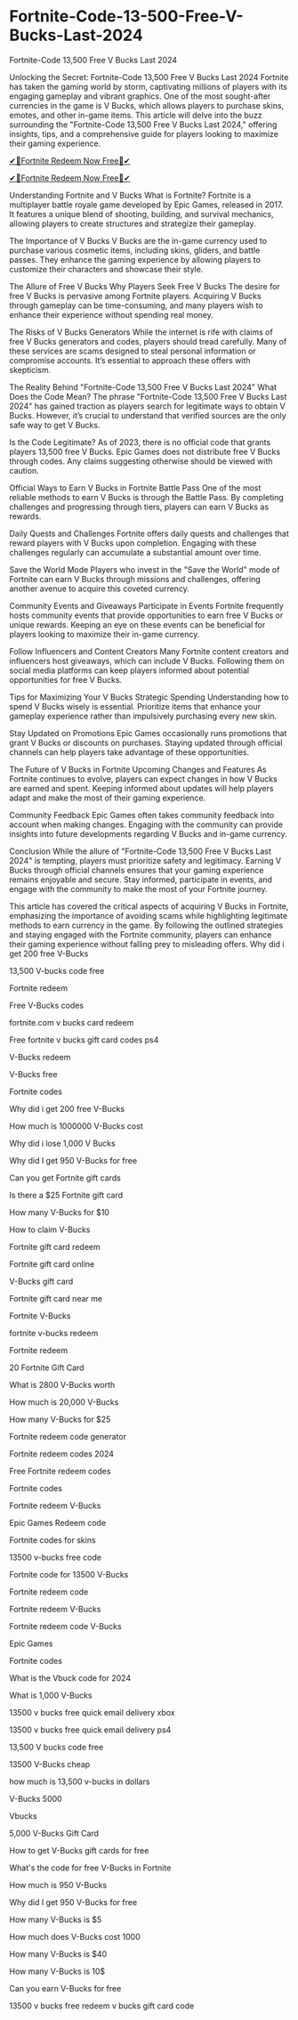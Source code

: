 # Fortnite-Code-13-500-Free-V-Bucks-Last-2024
Fortnite-Code 13,500 Free V Bucks Last 2024


Unlocking the Secret: Fortnite-Code 13,500 Free V Bucks Last 2024
Fortnite has taken the gaming world by storm, captivating millions of players with its engaging gameplay and vibrant graphics. One of the most sought-after currencies in the game is V Bucks, which allows players to purchase skins, emotes, and other in-game items. This article will delve into the buzz surrounding the "Fortnite-Code 13,500 Free V Bucks Last 2024," offering insights, tips, and a comprehensive guide for players looking to maximize their gaming experience.


[✔🎁Fortnite Redeem Now Free🎁✔](https://www.buyredeemcodee.com/)

[✔🎁Fortnite Redeem Now Free🎁✔](https://www.buyredeemcodee.com/)



Understanding Fortnite and V Bucks
What is Fortnite?
Fortnite is a multiplayer battle royale game developed by Epic Games, released in 2017. It features a unique blend of shooting, building, and survival mechanics, allowing players to create structures and strategize their gameplay.

The Importance of V Bucks
V Bucks are the in-game currency used to purchase various cosmetic items, including skins, gliders, and battle passes. They enhance the gaming experience by allowing players to customize their characters and showcase their style.

The Allure of Free V Bucks
Why Players Seek Free V Bucks
The desire for free V Bucks is pervasive among Fortnite players. Acquiring V Bucks through gameplay can be time-consuming, and many players wish to enhance their experience without spending real money.

The Risks of V Bucks Generators
While the internet is rife with claims of free V Bucks generators and codes, players should tread carefully. Many of these services are scams designed to steal personal information or compromise accounts. It’s essential to approach these offers with skepticism.

The Reality Behind "Fortnite-Code 13,500 Free V Bucks Last 2024"
What Does the Code Mean?
The phrase "Fortnite-Code 13,500 Free V Bucks Last 2024" has gained traction as players search for legitimate ways to obtain V Bucks. However, it’s crucial to understand that verified sources are the only safe way to get V Bucks.

Is the Code Legitimate?
As of 2023, there is no official code that grants players 13,500 free V Bucks. Epic Games does not distribute free V Bucks through codes. Any claims suggesting otherwise should be viewed with caution.

Official Ways to Earn V Bucks in Fortnite
Battle Pass
One of the most reliable methods to earn V Bucks is through the Battle Pass. By completing challenges and progressing through tiers, players can earn V Bucks as rewards.

Daily Quests and Challenges
Fortnite offers daily quests and challenges that reward players with V Bucks upon completion. Engaging with these challenges regularly can accumulate a substantial amount over time.

Save the World Mode
Players who invest in the "Save the World" mode of Fortnite can earn V Bucks through missions and challenges, offering another avenue to acquire this coveted currency.

Community Events and Giveaways
Participate in Events
Fortnite frequently hosts community events that provide opportunities to earn free V Bucks or unique rewards. Keeping an eye on these events can be beneficial for players looking to maximize their in-game currency.

Follow Influencers and Content Creators
Many Fortnite content creators and influencers host giveaways, which can include V Bucks. Following them on social media platforms can keep players informed about potential opportunities for free V Bucks.

Tips for Maximizing Your V Bucks
Strategic Spending
Understanding how to spend V Bucks wisely is essential. Prioritize items that enhance your gameplay experience rather than impulsively purchasing every new skin.

Stay Updated on Promotions
Epic Games occasionally runs promotions that grant V Bucks or discounts on purchases. Staying updated through official channels can help players take advantage of these opportunities.

The Future of V Bucks in Fortnite
Upcoming Changes and Features
As Fortnite continues to evolve, players can expect changes in how V Bucks are earned and spent. Keeping informed about updates will help players adapt and make the most of their gaming experience.

Community Feedback
Epic Games often takes community feedback into account when making changes. Engaging with the community can provide insights into future developments regarding V Bucks and in-game currency.

Conclusion
While the allure of "Fortnite-Code 13,500 Free V Bucks Last 2024" is tempting, players must prioritize safety and legitimacy. Earning V Bucks through official channels ensures that your gaming experience remains enjoyable and secure. Stay informed, participate in events, and engage with the community to make the most of your Fortnite journey.

This article has covered the critical aspects of acquiring V Bucks in Fortnite, emphasizing the importance of avoiding scams while highlighting legitimate methods to earn currency in the game. By following the outlined strategies and staying engaged with the Fortnite community, players can enhance their gaming experience without falling prey to misleading offers.
Why did i get 200 free V-Bucks

13,500 V-bucks code free

Fortnite redeem

Free V-Bucks codes

fortnite.com v bucks card redeem

Free fortnite v bucks gift card codes ps4

V-Bucks redeem

V-Bucks free

Fortnite codes

Why did i get 200 free V-Bucks

How much is 1000000 V-Bucks cost

Why did i lose 1,000 V Bucks

Why did I get 950 V-Bucks for free

Can you get Fortnite gift cards

Is there a $25 Fortnite gift card

How many V-Bucks for $10

How to claim V-Bucks

Fortnite gift card redeem

Fortnite gift card online

V-Bucks gift card

Fortnite gift card near me

Fortnite V-Bucks

fortnite v-bucks redeem

Fortnite redeem

20 Fortnite Gift Card

What is 2800 V-Bucks worth

How much is 20,000 V-Bucks

How many V-Bucks for $25

Fortnite redeem code generator

Fortnite redeem codes 2024

Free Fortnite redeem codes

Fortnite codes

Fortnite redeem V-Bucks

Epic Games Redeem code

Fortnite codes for skins

13500 v-bucks free code

Fortnite code for 13500 V-Bucks

Fortnite redeem code

Fortnite redeem V-Bucks

Fortnite redeem code V-Bucks

Epic Games

Fortnite codes

What is the Vbuck code for 2024

What is 1,000 V-Bucks

13500 v bucks free quick email delivery xbox

13500 v bucks free quick email delivery ps4

13,500 V bucks code free

13500 V-Bucks cheap

how much is 13,500 v-bucks in dollars

V-Bucks 5000

Vbucks

5,000 V-Bucks Gift Card

How to get V-Bucks gift cards for free

What's the code for free V-Bucks in Fortnite

How much is 950 V-Bucks

Why did I get 950 V-Bucks for free

How many V-Bucks is $5

How much does V-Bucks cost 1000

How many V-Bucks is $40

How many V-Bucks is 10$

Can you earn V-Bucks for free

13500 v bucks free redeem v bucks gift card code
